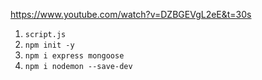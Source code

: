 https://www.youtube.com/watch?v=DZBGEVgL2eE&t=30s

1. `script.js`
2. `npm init -y`
3. `npm i express mongoose`
4. `npm i nodemon --save-dev`